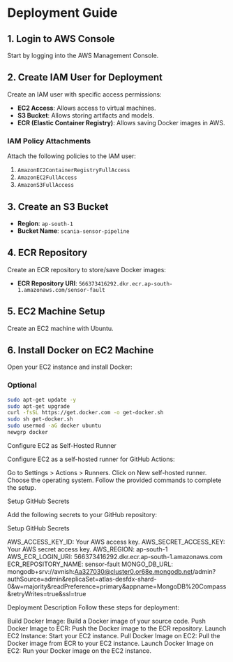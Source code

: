 # Deployment Guide

## 1. Login to AWS Console

Start by logging into the AWS Management Console.

## 2. Create IAM User for Deployment

Create an IAM user with specific access permissions:

- **EC2 Access**: Allows access to virtual machines.
- **S3 Bucket**: Allows storing artifacts and models.
- **ECR (Elastic Container Registry)**: Allows saving Docker images in AWS.

### IAM Policy Attachments

Attach the following policies to the IAM user:

1. `AmazonEC2ContainerRegistryFullAccess`
2. `AmazonEC2FullAccess`
3. `AmazonS3FullAccess`

## 3. Create an S3 Bucket

- **Region**: `ap-south-1`
- **Bucket Name**: `scania-sensor-pipeline`

## 4. ECR Repository

Create an ECR repository to store/save Docker images:

- **ECR Repository URI**: `566373416292.dkr.ecr.ap-south-1.amazonaws.com/sensor-fault`

## 5. EC2 Machine Setup

Create an EC2 machine with Ubuntu.

## 6. Install Docker on EC2 Machine

Open your EC2 instance and install Docker:

### Optional

```bash
sudo apt-get update -y
sudo apt-get upgrade
curl -fsSL https://get.docker.com -o get-docker.sh
sudo sh get-docker.sh
sudo usermod -aG docker ubuntu
newgrp docker
```

Configure EC2 as Self-Hosted Runner

Configure EC2 as a self-hosted runner for GitHub Actions:

Go to Settings > Actions > Runners.
Click on New self-hosted runner.
Choose the operating system.
Follow the provided commands to complete the setup.

Setup GitHub Secrets

Add the following secrets to your GitHub repository:

Setup GitHub Secrets

AWS_ACCESS_KEY_ID: Your AWS access key.
AWS_SECRET_ACCESS_KEY: Your AWS secret access key.
AWS_REGION: ap-south-1
AWS_ECR_LOGIN_URI: 566373416292.dkr.ecr.ap-south-1.amazonaws.com
ECR_REPOSITORY_NAME: sensor-fault
MONGO_DB_URL: mongodb+srv://avnish:Aa327030@cluster0.or68e.mongodb.net/admin?authSource=admin&replicaSet=atlas-desfdx-shard-0&w=majority&readPreference=primary&appname=MongoDB%20Compass&retryWrites=true&ssl=true

Deployment Description
Follow these steps for deployment:

Build Docker Image: Build a Docker image of your source code.
Push Docker Image to ECR: Push the Docker image to the ECR repository.
Launch EC2 Instance: Start your EC2 instance.
Pull Docker Image on EC2: Pull the Docker image from ECR to your EC2 instance.
Launch Docker Image on EC2: Run your Docker image on the EC2 instance.